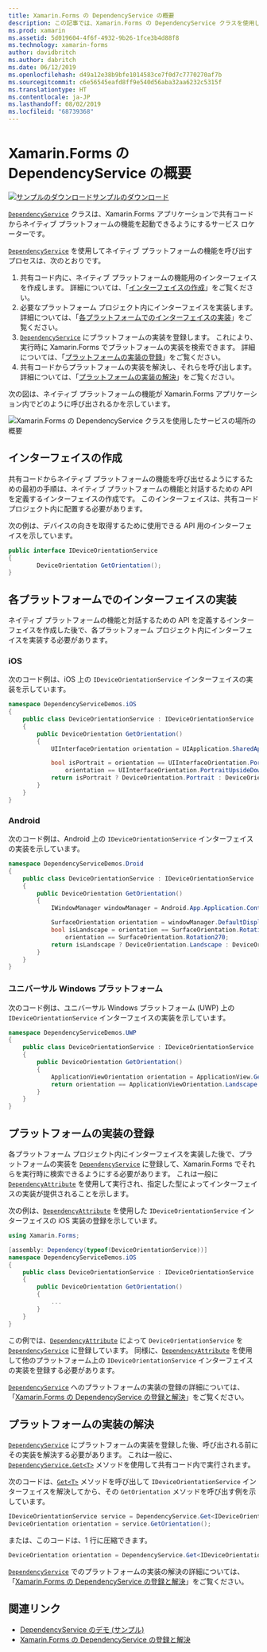 ```yaml
---
title: Xamarin.Forms の DependencyService の概要
description: この記事では、Xamarin.Forms の DependencyService クラスを使用してネイティブ プラットフォームの機能を呼び出す方法について説明します。
ms.prod: xamarin
ms.assetid: 5d019604-4f6f-4932-9b26-1fce3b4d88f8
ms.technology: xamarin-forms
author: davidbritch
ms.author: dabritch
ms.date: 06/12/2019
ms.openlocfilehash: d49a12e38b9bfe1014583ce7f0d7c7770270af7b
ms.sourcegitcommit: c6e56545eafd8ff9e540d56aba32aa6232c5315f
ms.translationtype: HT
ms.contentlocale: ja-JP
ms.lasthandoff: 08/02/2019
ms.locfileid: "68739368"
---
```

# <a name="xamarinforms-dependencyservice-introduction"></a>Xamarin.Forms の DependencyService の概要

[![サンプルのダウンロード](~/media/shared/download.png)サンプルのダウンロード](https://docs.microsoft.com/samples/xamarin/xamarin-forms-samples/dependencyservice/)

[`DependencyService`](xref:Xamarin.Forms.DependencyService) クラスは、Xamarin.Forms アプリケーションで共有コードからネイティブ プラットフォームの機能を起動できるようにするサービス ロケーターです。

[`DependencyService`](xref:Xamarin.Forms.DependencyService) を使用してネイティブ プラットフォームの機能を呼び出すプロセスは、次のとおりです。

1. 共有コード内に、ネイティブ プラットフォームの機能用のインターフェイスを作成します。 詳細については、「[インターフェイスの作成](#create-an-interface)」をご覧ください。
1. 必要なプラットフォーム プロジェクト内にインターフェイスを実装します。 詳細については、「[各プラットフォームでのインターフェイスの実装](#implement-the-interface-on-each-platform)」をご覧ください。
1. [`DependencyService`](xref:Xamarin.Forms.DependencyService) にプラットフォームの実装を登録します。 これにより、実行時に Xamarin.Forms でプラットフォームの実装を検索できます。 詳細については、「[プラットフォームの実装の登録](#register-the-platform-implementations)」をご覧ください。
1. 共有コードからプラットフォームの実装を解決し、それらを呼び出します。 詳細については、「[プラットフォームの実装の解決](#resolve-the-platform-implementations)」をご覧ください。

次の図は、ネイティブ プラットフォームの機能が Xamarin.Forms アプリケーション内でどのように呼び出されるかを示しています。

![Xamarin.Forms の DependencyService クラスを使用したサービスの場所の概要](introduction-images/dependency-service.png "DependencyService サービスの場所")

## <a name="create-an-interface"></a>インターフェイスの作成

共有コードからネイティブ プラットフォームの機能を呼び出せるようにするための最初の手順は、ネイティブ プラットフォームの機能と対話するための API を定義するインターフェイスの作成です。 このインターフェイスは、共有コード プロジェクト内に配置する必要があります。

次の例は、デバイスの向きを取得するために使用できる API 用のインターフェイスを示しています。

```csharp
public interface IDeviceOrientationService
{
        DeviceOrientation GetOrientation();
}
```

## <a name="implement-the-interface-on-each-platform"></a>各プラットフォームでのインターフェイスの実装

ネイティブ プラットフォームの機能と対話するための API を定義するインターフェイスを作成した後で、各プラットフォーム プロジェクト内にインターフェイスを実装する必要があります。

### <a name="ios"></a>iOS

次のコード例は、iOS 上の `IDeviceOrientationService` インターフェイスの実装を示しています。

```csharp
namespace DependencyServiceDemos.iOS
{
    public class DeviceOrientationService : IDeviceOrientationService
    {
        public DeviceOrientation GetOrientation()
        {
            UIInterfaceOrientation orientation = UIApplication.SharedApplication.StatusBarOrientation;

            bool isPortrait = orientation == UIInterfaceOrientation.Portrait ||
                orientation == UIInterfaceOrientation.PortraitUpsideDown;
            return isPortrait ? DeviceOrientation.Portrait : DeviceOrientation.Landscape;
        }
    }
}
```

### <a name="android"></a>Android

次のコード例は、Android 上の `IDeviceOrientationService` インターフェイスの実装を示しています。

```csharp
namespace DependencyServiceDemos.Droid
{
    public class DeviceOrientationService : IDeviceOrientationService
    {
        public DeviceOrientation GetOrientation()
        {
            IWindowManager windowManager = Android.App.Application.Context.GetSystemService(Context.WindowService).JavaCast<IWindowManager>();

            SurfaceOrientation orientation = windowManager.DefaultDisplay.Rotation;
            bool isLandscape = orientation == SurfaceOrientation.Rotation90 ||
                orientation == SurfaceOrientation.Rotation270;
            return isLandscape ? DeviceOrientation.Landscape : DeviceOrientation.Portrait;
        }
    }
}
```

### <a name="universal-windows-platform"></a>ユニバーサル Windows プラットフォーム

次のコード例は、ユニバーサル Windows プラットフォーム (UWP) 上の `IDeviceOrientationService` インターフェイスの実装を示しています。

```csharp
namespace DependencyServiceDemos.UWP
{
    public class DeviceOrientationService : IDeviceOrientationService
    {
        public DeviceOrientation GetOrientation()
        {
            ApplicationViewOrientation orientation = ApplicationView.GetForCurrentView().Orientation;
            return orientation == ApplicationViewOrientation.Landscape ? DeviceOrientation.Landscape : DeviceOrientation.Portrait;
        }
    }
}
```

## <a name="register-the-platform-implementations"></a>プラットフォームの実装の登録

各プラットフォーム プロジェクト内にインターフェイスを実装した後で、プラットフォームの実装を [`DependencyService`](xref:Xamarin.Forms.DependencyService) に登録して、Xamarin.Forms でそれらを実行時に検索できるようにする必要があります。 これは一般に [`DependencyAttribute`](xref:Xamarin.Forms.DependencyAttribute) を使用して実行され、指定した型によってインターフェイスの実装が提供されることを示します。

次の例は、[`DependencyAttribute`](xref:Xamarin.Forms.DependencyAttribute) を使用した `IDeviceOrientationService` インターフェイスの iOS 実装の登録を示しています。

```csharp
using Xamarin.Forms;

[assembly: Dependency(typeof(DeviceOrientationService))]
namespace DependencyServiceDemos.iOS
{
    public class DeviceOrientationService : IDeviceOrientationService
    {
        public DeviceOrientation GetOrientation()
        {
            ...
        }
    }
}
```

この例では、[`DependencyAttribute`](xref:Xamarin.Forms.DependencyAttribute) によって `DeviceOrientationService` を [`DependencyService`](xref:Xamarin.Forms.DependencyService) に登録しています。 同様に、[`DependencyAttribute`](xref:Xamarin.Forms.DependencyAttribute) を使用して他のプラットフォーム上の `IDeviceOrientationService` インターフェイスの実装を登録する必要があります。

[`DependencyService`](xref:Xamarin.Forms.DependencyService) へのプラットフォームの実装の登録の詳細については、「[Xamarin.Forms の DependencyService の登録と解決](registration-and-resolution.md)」をご覧ください。

## <a name="resolve-the-platform-implementations"></a>プラットフォームの実装の解決

[`DependencyService`](xref:Xamarin.Forms.DependencyService) にプラットフォームの実装を登録した後、呼び出される前にその実装を解決する必要があります。 これは一般に、[`DependencyService.Get<T>`](xref:Xamarin.Forms.DependencyService.Get*) メソッドを使用して共有コード内で実行されます。

次のコードは、[`Get<T>`](xref:Xamarin.Forms.DependencyService.Get*) メソッドを呼び出して `IDeviceOrientationService` インターフェイスを解決してから、その `GetOrientation` メソッドを呼び出す例を示しています。

```csharp
IDeviceOrientationService service = DependencyService.Get<IDeviceOrientationService>();
DeviceOrientation orientation = service.GetOrientation();
```

または、このコードは、1 行に圧縮できます。

```csharp
DeviceOrientation orientation = DependencyService.Get<IDeviceOrientationService>().GetOrientation();
```

[`DependencyService`](xref:Xamarin.Forms.DependencyService) でのプラットフォームの実装の解決の詳細については、「[Xamarin.Forms の DependencyService の登録と解決](registration-and-resolution.md)」をご覧ください。

## <a name="related-links"></a>関連リンク

- [DependencyService のデモ (サンプル)](https://docs.microsoft.com/samples/xamarin/xamarin-forms-samples/dependencyservice/)
- [Xamarin.Forms の DependencyService の登録と解決](registration-and-resolution.md)
